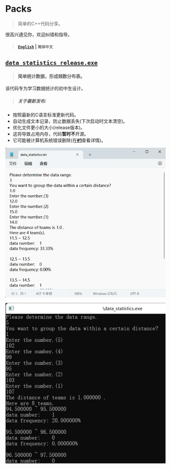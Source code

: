 # Packs
>简单的C++代码分享。

很高兴遇见你，欢迎纠错和指导。
>#### [`English`](https://github.com/HallMaxwell/Packs/blob/main/README.md) | `简体中文`


## [`data_statistics_release.exe`](https://github.com/HallMaxwell/Packs/releases/tag/v1.5)
>#### 简单统计数据，形成频数分布表。

该代码专为学习数据统计的初中生设计。
>##### 关于最新发布:
- 按照最新的C语言标准更新代码。
- 自动生成文本记录，防止数据丢失(下次启动时文本清空)。
- 优化文件更小的大小(release版本)。
- 这将导致占用内存，代码**暂时不**开源。
- 它可能被计算机系统错误删除(在[**#1**](https://github.com/HallMaxwell/Packs/issues/1)查看详情)。

![文本](https://github.com/HallMaxwell/Packs/blob/main/images/data_statistics2.png)

![运行](https://github.com/HallMaxwell/Packs/blob/main/images/data_statistics1.png)
